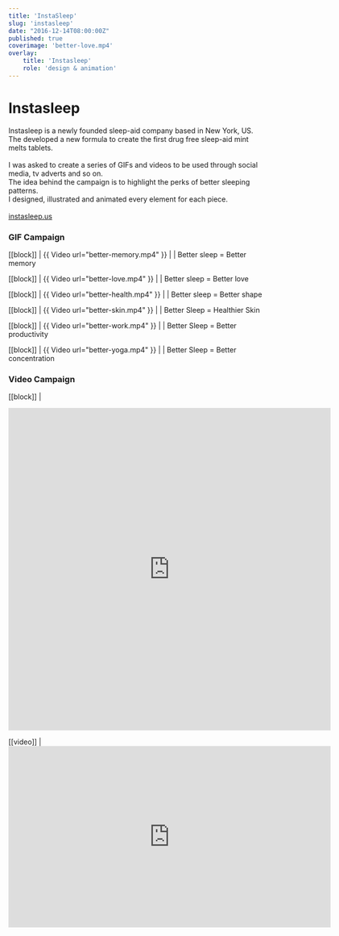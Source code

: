 ```yaml
---
title: 'InstaSleep'
slug: 'instasleep'
date: "2016-12-14T08:00:00Z"
published: true
coverimage: 'better-love.mp4'
overlay:
    title: 'Instasleep'
    role: 'design & animation'
---
```


# Instasleep

<p class="work-description">
Instasleep is a newly founded sleep-aid company based in New York, US.<br>
The developed a new formula to create the first drug free sleep-aid mint melts tablets.<br>
<br>
I was asked to create a series of GIFs and videos to be used through social media, tv adverts and so on.<br>
The idea behind the campaign is to highlight the perks of better sleeping patterns.<br>
I designed, illustrated and animated every element for each piece.<br>
<br>
<a href="https://instasleep.us">instasleep.us</a>
</p>

### GIF Campaign

[[block]]
| {{ Video url="better-memory.mp4" }}
|
| Better sleep = Better memory

[[block]]
| {{ Video url="better-love.mp4" }}
|
| Better sleep = Better love

[[block]]
| {{ Video url="better-health.mp4" }}
|
| Better sleep = Better shape

[[block]]
| {{ Video url="better-skin.mp4" }}
|
| Better Sleep = Healthier Skin

[[block]]
| {{ Video url="better-work.mp4" }}
|
| Better Sleep = Better productivity

[[block]]
| {{ Video url="better-yoga.mp4" }}
|
| Better Sleep = Better concentration

### Video Campaign

[[block]]
| <div class="video-square-wrapper"><div class="video-square"><iframe src="https://player.vimeo.com/video/175238590?color=1bbc9b&title=0&byline=0&portrait=0" width="640" height="640" frameborder="0" webkitallowfullscreen mozallowfullscreen allowfullscreen></iframe></div></div>

[[video]]
| <iframe src="https://player.vimeo.com/video/242565251?color=1bbc9b&title=0&byline=0&portrait=0" width="640" height="360" frameborder="0" webkitallowfullscreen mozallowfullscreen allowfullscreen></iframe>
